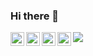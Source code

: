 ### Hi there 👋


<a href="https://discord.gg/U6zpBxjE">
  <img align="left" alt="Francisco Calaça Discord" width="22px" src="https://raw.githubusercontent.com/peterthehan/peterthehan/master/assets/discord.svg" />
</a>
<a href="https://twitter.com/chicocx">
  <img align="left" alt="Francisco Calaça | Twitter" width="22px" src="https://raw.githubusercontent.com/peterthehan/peterthehan/master/assets/twitter.svg" />
</a>
<a href="https://www.linkedin.com/in/franciscocalaca/">
  <img align="left" alt="Francisco Calaça LinkedIN" width="22px" src="https://raw.githubusercontent.com/peterthehan/peterthehan/master/assets/linkedin.svg" />
</a>
<a href="https://www.linkedin.com/in/franciscocalaca/">
  <img align="left" alt="Francisco Calaça GitLab" width="22px" src="https://www.google.com/url?sa=i&url=https%3A%2F%2Fabout.gitlab.com%2Fpress%2Fpress-kit%2F&psig=AOvVaw3RdNZWbmCBYyIPKDTC--di&ust=1638883948506000&source=images&cd=vfe&ved=0CAsQjRxqFwoTCMiu882kz_QCFQAAAAAdAAAAABAD" />
</a>



![](https://visitor-badge.glitch.me/badge?page_id=chicocx)

<br />



